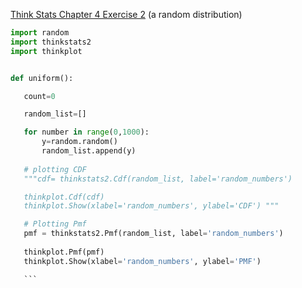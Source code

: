 [Think Stats Chapter 4 Exercise 2](http://greenteapress.com/thinkstats2/html/thinkstats2005.html#toc41) (a random distribution)

 ```python
import random
import thinkstats2
import thinkplot


def uniform():

    count=0

    random_list=[]

    for number in range(0,1000):
        y=random.random()
        random_list.append(y)
        
    # plotting CDF
    """cdf= thinkstats2.Cdf(random_list, label='random_numbers')

    thinkplot.Cdf(cdf)
    thinkplot.Show(xlabel='random_numbers', ylabel='CDF') """

    # Plotting Pmf
    pmf = thinkstats2.Pmf(random_list, label='random_numbers')
    
    thinkplot.Pmf(pmf)
    thinkplot.Show(xlabel='random_numbers', ylabel='PMF')

    ```
